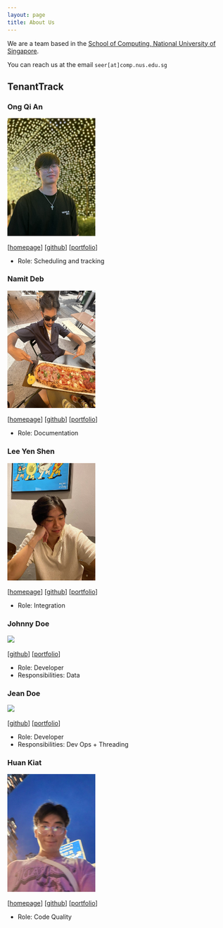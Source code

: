 ```yaml
---
layout: page
title: About Us
---
```


We are a team based in the [School of Computing, National University of Singapore](https://www.comp.nus.edu.sg).

You can reach us at the email `seer[at]comp.nus.edu.sg`

## TenantTrack

### Ong Qi An

<img src="images/QiAn.png" width="200px">

[[homepage](https://www.linkedin.com/in/ong-qi-an-174703300/)]
[[github](https://github.com/blobfish465)]
[[portfolio](team/QiAn.md)]

* Role: Scheduling and tracking

### Namit Deb

<img src="images/namitdeb739.png" width="200px">

[[homepage](www.linkedin.com/in/namitdeb739)]
[[github](https://github.com/namitdeb739)]
[[portfolio](team/namitdeb739.md)]

* Role: Documentation

### Lee Yen Shen

<img src="images/leeyenshen.png" width="200px">

[[homepage](https://www.linkedin.com/in/yen-shen-lee-b00b61208/)]
[[github](https://github.com/leeyenshen)]
[[portfolio](team/leeyenshen.md)]

* Role: Integration

### Johnny Doe

<img src="images/johndoe.png" width="200px">

[[github](http://github.com/johndoe)] [[portfolio](team/QiAn)]

* Role: Developer
* Responsibilities: Data

### Jean Doe

<img src="images/johndoe.png" width="200px">

[[github](http://github.com/johndoe)]
[[portfolio](team/QiAn)]

* Role: Developer
* Responsibilities: Dev Ops + Threading

### Huan Kiat

<img src="images/huan-kiat.png" width="200px">

[[homepage](https://www.linkedin.com/in/huan-kiat-lim-560069345/)]
[[github](http://github.com/Huan-Kiat)]
[[portfolio](team/HuanKiat.md)]


* Role: Code Quality
